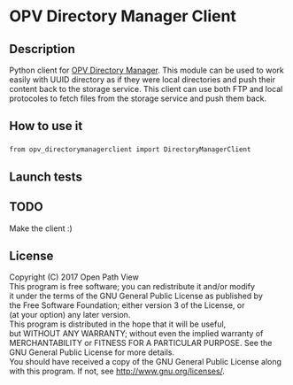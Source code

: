 # OPV Directory Manager Client

## Description
Python client for [OPV Directory Manager](https://github.com/OpenPathView/DirectoryManager).
This module can be used to work easily with UUID directory as if they were local directories and push their content back to the storage service.
This client can use both FTP and local protocoles to fetch files from the storage service and push them back.

## How to use it

###
```
from opv_directorymanagerclient import DirectoryManagerClient
```

## Launch tests

## TODO
Make the client :)

## License

Copyright (C) 2017 Open Path View <br />
This program is free software; you can redistribute it and/or modify  <br />
it under the terms of the GNU General Public License as published by  <br />
the Free Software Foundation; either version 3 of the License, or  <br />
(at your option) any later version.  <br />
This program is distributed in the hope that it will be useful,  <br />
but WITHOUT ANY WARRANTY; without even the implied warranty of  <br />
MERCHANTABILITY or FITNESS FOR A PARTICULAR PURPOSE. See the  <br />
GNU General Public License for more details.  <br />
You should have received a copy of the GNU General Public License along  <br />
with this program. If not, see <http://www.gnu.org/licenses/>.  <br />
